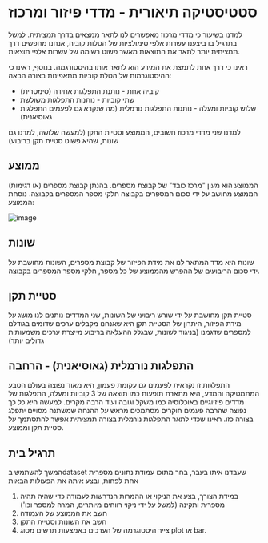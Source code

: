 # סטטיסטיקה תיאורית - מדדי פיזור ומרכוז

למדנו בשיעור כי מדדי מרכוז מאפשרים לנו לתאר ממצאים בדרך תמציתית. למשל בתרגיל בו ביצענו עשרות אלפי סימולציות של הטלות קוביה, אנחנו מחפשים דרך תמציתית יותר לתאר את התוצאות מאשר פשוט רשימה של עשרות אלפי תוצאות.

ראינו כי דרך אחת לתמצת את המידע הוא לתאר אותו בהיסטורגמה. 
בנוסף, ראינו כי ההיסטוגרמות של הטלת קוביות מתאפינות בצורה הבאה:
- קוביה אחת - נותנת התפלגות אחידה (סימטרית)
- שתי קוביות - נותנות התפלגות משולשת
- שלוש קוביות ומעלה - נותנות התפלגות נורמלית (מה שנקרא גם לפעמים התפלגות גאוסיאנית)

למדנו שני מדדי מרכוז חשובים, הממוצע וסטיית התקן (למעשה שלושה, למדנו גם שונות, שהיא פשוט סטיית תקן בריבוע)

## ממוצע
הממוצע הוא מעין "מרכז כובד" של קבוצת מספרים. בהנתן קבוצת מספרים (או דגימות) הממוצע מחושב על ידי סכום המספרים בקבוצה חלקי מספר המספרים בקבוצה. 
נוסחת הממוצע:

![image](https://github.com/weiss-gal/data_science_project/assets/8408299/8dbfdc89-82a3-4b14-a2e0-0ec4ff9d9ab2)


## שונות 
שונות היא מדד המתאר לנו את מידת הפיזור של קבוצת מספרים, השונות מחושבת על ידי סכום הריבועים של ההפרש מהממוצע של כל מספר, חלקי מספר המספרים בקבוצה. 


## סטיית תקן
סטיית תקן מחושבת על ידי שורש ריבועי של השונות, שני המדדים נותנים לנו מושג על מידת הפיזור, היתרון של הסטיית תקן היא שאנחנו מקבלים ערכים שדומים בגודלם למספרים שדגמנו (בניגוד לשונות, שבגלל ההעלאה בריבוע מייצרת ערכים משמעותית גדולים יותר)

## התפלגות נורמלית (גאוסיאנית) - הרחבה
התפלגות זו נקראית לפעמים גם עקומת פעמון, היא מאוד נפוצה בעולם הטבע המתמטיקה והמדע, היא מתארת תופעות כמו תוצאה של 3 קוביות ומעלה, התפלגות של מדדים פיזיוגיים באוכלוסיה כמו משקל וגובה ועוד הרבה מקרים. 
למעשה היא כל כך נפוצה שהרבה פעמים חוקרים מסתמכים מראש על ההנחה שמשתנה מסויים יתפלג בצורה כזו. 
ראינו שכדי לתאר התפלגות נורמלית בצורה תמציתית אפשר להתסתמך על סטיית תקן וממוצע. 

## תרגיל בית 
המשך להשתמש בdataset שעבדנו איתו בעבר, בחר מתוכו עמודת נתונים מספרית אחת לפחות, ובצע איתה את הפעולות הבאות
1. במידת הצורך, בצע את הניקוי או ההמרות הנדרשות לעמודה כדי שהיה תהיה מספרית ותקינה (למשל על ידי ניקוי רווחים מיותרים, המרה למספר וכו')
2. חשב את הממוצע של העמודה
3. חשב את השונות וסטיית התקן
4. צייר היסטוגרמה של הערכים באמצעות תרשים מסוג plot או bar. 
